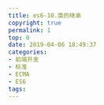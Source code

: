 ```yaml
---
title: es6-10.类的继承
copyright: true
permalink: 1
top: 0
date: 2019-04-06 18:49:37
categories:
- 前端开发
- 标准
- ECMA
- ES6
tags:
---
```

